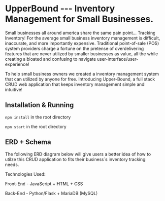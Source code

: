 # UpperBound --- Inventory Management for Small Businesses.

Small businesses all around america share the same pain point... Tracking Inventory! For the average small business inventory management is difficult, inaccurate, and more importantly expensive. Traditional point-of-sale (POS) system providers charge a fortune on the pretense of overdelivering features that are never utilized by smaller businesses as value, all the while creating a bloated and confusing to navigate user-interface/user-experience! 

To help small business owners we created a inventory management system that can utilized by anyone for free. Introducing Upper-Bound, a full stack CRUD web application that keeps inventory management simple and intuitive! 

## Installation & Running
```npm install``` in the root directory

```npm start``` in the root directory


## ERD + Schema
The following ERD diagram below will give users a better idea of how to utilze this CRUD application to fits their business`s inventory tracking needs.


















Technologies Used:

Front-End - JavaScript + HTML + CSS

Back-End - Python/Flask + MariaDB (MySQL)
